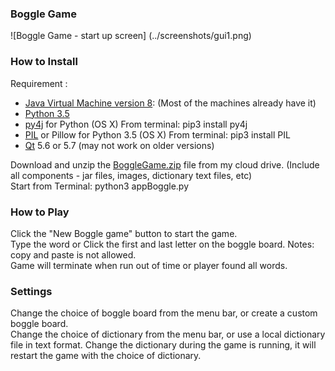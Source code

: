 ### Boggle Game
![Boggle Game - start up screen]
(../screenshots/gui1.png)  

### How to Install
Requirement :  
* [Java Virtual Machine version 8]: (Most of the machines already have it)  
* [Python 3.5]
* [py4j] for Python
  (OS X) From terminal: pip3 install py4j
* [PIL] or Pillow for Python 3.5
  (OS X) From terminal: pip3 install PIL
* [Qt] 5.6 or 5.7 (may not work on older versions)

Download and unzip the [BoggleGame.zip] file from my cloud drive.  (Include all components - jar files, images, dictionary text files, etc)  
Start from Terminal: python3 appBoggle.py

### How to Play  
Click the "New Boggle game" button to start the game.  
Type the word or Click the first and last letter on the boggle board.  Notes: copy and paste is not allowed.  
Game will terminate when run out of time or player found all words.

### Settings
Change the choice of boggle board from the menu bar, or create a custom boggle board.  
Change the choice of dictionary from the menu bar, or use a local dictionary file in text format.  Change the dictionary during the game is running, it will restart the game with the choice of dictionary.

[Java Virtual Machine version 8]: http://www.oracle.com/technetwork/java/javase/downloads/jre8-downloads-2133155.html
[Python 3.5]: https://www.python.org/downloads/
[py4j]: https://www.py4j.org/install.html
[PIL]: https://wp.stolaf.edu/it/installing-pil-pillow-cimage-on-windows-and-mac/
[Qt]: https://www.qt.io
[BoggleGame.zip]: https://my.pcloud.com/publink/show?code=XZ1gDqZmiHyJdEza9zPjia5Bskzym0pWLM7
